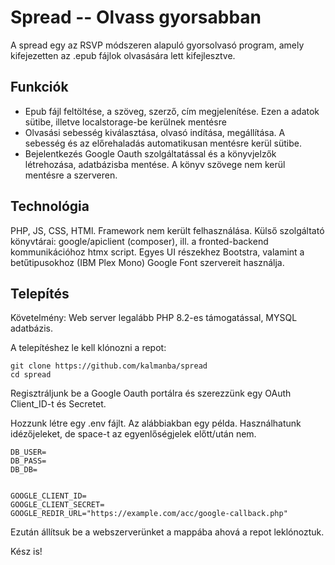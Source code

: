 # Spread -- Olvass gyorsabban

A spread egy az RSVP módszeren alapuló gyorsolvasó program, amely kifejezetten az .epub fájlok olvasására lett kifejlesztve.

## Funkciók
- Epub fájl feltöltése, a szöveg, szerző, cím megjelenítése. Ezen a adatok sütibe, illetve localstorage-be kerülnek mentésre
- Olvasási sebesség kiválasztása, olvasó indítása, megállítása. A sebesség és az előrehaladás automatikusan mentésre kerül sütibe.
- Bejelentkezés Google Oauth szolgáltatással és a könyvjelzők létrehozása, adatbázisba mentése. A könyv szövege nem kerül mentésre a szerveren.

## Technológia
PHP, JS, CSS, HTMl. 
Framework nem került felhasználása. Külső szolgáltató könyvtárai: google/apiclient (composer), ill. a fronted-backend kommunikációhoz htmx script. Egyes UI részekhez Bootstra, valamint a betűtipusokhoz (IBM Plex Mono) Google Font szervereit használja.

## Telepítés
Követelmény: Web server legalább PHP 8.2-es támogatással, MYSQL adatbázis.

A telepítéshez le kell klónozni a repot: 
```
git clone https://github.com/kalmanba/spread
cd spread
```

Regisztráljunk be a Google Oauth portálra és szerezzünk egy OAuth Client_ID-t és Secretet.

Hozzunk létre egy .env fájlt. Az alábbiakban egy példa. Használhatunk idézőjeleket, de space-t az egyenlőségjelek előtt/után nem.
```
DB_USER=
DB_PASS=
DB_DB=


GOOGLE_CLIENT_ID=
GOOGLE_CLIENT_SECRET=
GOOGLE_REDIR_URL="https://example.com/acc/google-callback.php"
```

Ezután állítsuk be a webszerverünket a mappába ahová a repot leklónoztuk. 

Kész is!
